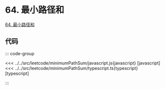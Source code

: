 # 64. 最小路径和

[64. 最小路径和](https://leetcode.cn/problems/minimum-path-sum/description/)

## 代码

::: code-group

<<< ../../src/leetcode/minimumPathSum/javascript.js{javascript} [javascript]
<<< ../../src/leetcode/minimumPathSum/typescript.ts{typescript} [typescript]

:::
